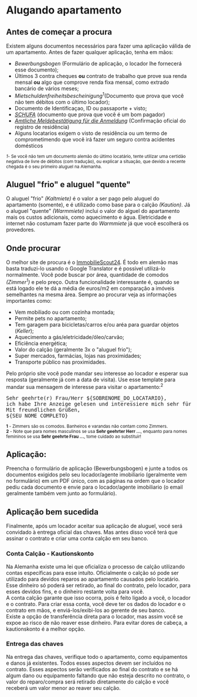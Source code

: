 # Alugando apartamento

## Antes de começar a procura

Existem alguns documentos necessários para fazer uma aplicação válida de um apartamento. Antes de fazer qualquer 
aplicação, tenha em mãos:

- *Bewerbungsbogen* (Formulário de aplicação, o locador lhe fornecerá esse documento);
- Últimos 3 contra cheques **ou** contrato de trabalho que prove sua renda mensal **ou** algo que comprove renda fixa 
mensal, como extrado bancário de vários meses;
- *Mietschuldenfreiheitsbescheinigung*<sup>1</sup>(Documento que prova que você não tem débitos com o último locador);
- Documento de Identificaçao, ID ou passaporte + visto;
- *[SCHUFA](/pages/obtendo-schufa)* (documento que prova que você é um bom pagador)
- *[Amtliche Meldebestätigung für die Anmeldung](/pages/registro-de-residencia.md)* (Confirmação oficial do registro de
residência)
- Alguns locatarios exigem o visto de residência ou um termo de comprometimendo que você irá fazer um seguro 
contra acidentes domésticos

<small>_1_- Se você não tem um documento alemão do último locatário, tente utilizar uma certidão negativa de livre de débitos
(com tradução), ou explicar a situação, que devido a recente chegada é o seu primeiro aluguel na Alemanha.</small>

## Aluguel "frio" e aluguel "quente"
 O aluguel "frio" *(Kaltmiete)* é o valor a ser pago pelo aluguel do apartamento (somente), e é utilizado como base para o 
 calção *(Kaution)*. Já o aluguel "quente" *(Warmmiete)* inclui o valor do alguel do apartamento mais os custos adicionais, como 
 aquecimento e água. Eletricidade e internet não costumam fazer parte do *Warmmiete* já que você escolherá os provedores.

## Onde procurar

O melhor site de procura é o [ImmobilieScout24](https://www.immobilienscout24.de). É todo em alemão mas basta traduzi-lo 
usando o Google Translator e é possivel utilizá-lo normalmente. Você pode buscar por área, quantidade de 
comodos *(Zimmer<sup>1</sup>)* e pelo preço. Outra funcionalidade interessante é, quando se está logado ele te dá a 
média de euros/m2 em comparação a imóveis semelhantes na mesma área. Sempre ao procurar veja as informaçōes importantes 
como:
  - Vem mobiliado ou com cozinha montada;
  - Permite pets no apartamento;
  - Tem garagem para bicicletas/carros e/ou aréa para guardar objetos (*Keller*);
  - Aquecimento a gás/eletricidade/óleo/carvão;
  - Eficiência energética;
  - Valor do calção (geralmente 3x o "aluguel frio");
  - Super mercados, farmácias, lojas nas proximidades;
  - Transporte público nas proximidades.
 
Pelo próprio site você pode mandar seu interesse ao locador e esperar sua resposta (geralmente já com a data de visita).
Use esse template para mandar sua mensagem de interesse para visitar o apartamento:<sup>2</sup>
<pre>
Sehr geehrte(r) Frau/Herr ${SOBRENOME_DO_LOCATARIO},
ich habe Ihre Anzeige gelesen und interessiere mich sehr für die Wohnung in. Ich würde mich sehr über einen Besichtigungstermin freuen. Ich bin jederzeit verfügbar. Sie können mich jederzeit per Email erreichen (${SEU_EMAIL}). Ich freue mich auf Ihre Antwort und wünsche Ihnen noch eine schöne Woche. 
Mit freundlichen Grüßen,
${SEU_NOME_COMPLETO}
</pre>

<small>

**1** - Zimmers são os comodos. Banheiros e varandas não contam como Zimmers.
<br/>
**2** - Note que para nomes masculinos se usa **Sehr geehrter Herr ...**, enquanto para nomes femininos se usa **Sehr geehrte Frau ...**,
tome cuidado ao substituir!

</small>

## Aplicação:
Preencha o formulário de aplicação (Bewerbungsbogen) e junte a todos os documentos exigidos pelo seu 
locador/agente imobiliario (geralmente vem no formulário) em um PDF único, com as páginas na ordem que o locador pediu 
cada documento e envie para o locador/agente imobiliario (o email geralmente também vem junto ao formulário).

## Aplicação bem sucedida
Finalmente, após um locador aceitar sua aplicação de aluguel, vocé será convidado à entrega oficial das chaves. 
Mas antes disso você terá que assinar o contrato e criar uma conta calção em seu banco.

### Conta Calção - Kautionskonto
Na Alemanha existe uma lei que oficializa o processo de calção utilizando contas específicas para esse intuíto. Oficialmente 
o calção só pode ser utilizado para devidos reparos ao apartamento causados pelo locatário. Esse dinheiro só poderá ser 
retirado, ao final do contrato, pelo locador, para esses devidos fins, e o dinheiro restante volta para você.  
A conta calçāo garante que isso ocorra, pois é feito ligado a você, o locador e o contrato. Para criar essa conta, você 
deve ter os dados do locador e o contrato em mãos, e enviá-los/exibi-los ao gerente de seu banco.  
Existe a opção de transferência direta para o locador, mas assim você se expoe ao risco de não reaver esse dinheiro. Para 
evitar dores de cabeça, a kautionskonto é a melhor opção.

### Entrega das chaves
Na entrega das chaves, verifique todo o apartamento, como equipamentos e danos já existentes. Todos esses aspectos devem 
ser incluídos no contrato. Esses aspectos serão verificados ao final do contrato e se há algum dano ou equipamento faltando 
que não esteja descrito no contrato, o valor do reparo/compra será retirado diretamente do calção e você receberá um valor 
menor ao reaver seu calção.